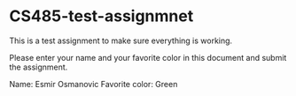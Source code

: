 # CS485-test-assignmnet
This is a test assignment to make sure everything is working.

Please enter your name and your favorite color in this document and submit the assignment.

Name: Esmir Osmanovic
Favorite color: Green
